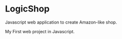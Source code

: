 # LogicShop
Javascript web application to create Amazon-like shop.

My First web project in Javascript.